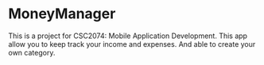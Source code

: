 # MoneyManager
This is a project for CSC2074: Mobile Application Development. This app allow you to keep track your income and expenses. And able to create your own category.
